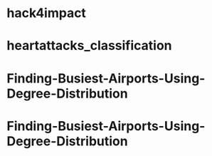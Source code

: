 # hack4impact
# heartattacks_classification
# Finding-Busiest-Airports-Using-Degree-Distribution
# Finding-Busiest-Airports-Using-Degree-Distribution
